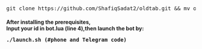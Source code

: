 <pre>
<span>git clone https://github.com/ShafiqSadat2/oldtab.git && mv oldtab2 oldtab && cd oldtab && chmod +x launch.sh && chmod +x steady.sh && chmod 777 on.sh && sed -i -e 's/\r$//' on.sh && ./launch.sh install </span>
</pre>
<h4> <strong>After installing  the prerequisites,<br>Input your id in bot.lua (line 4),then launch the bot by: <br></strong>
<pre>
<span>./launch.sh</span> (#phone and Telegram code)
</pre>

